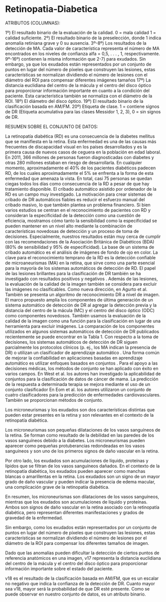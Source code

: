 # Retinopatia-Diabetica

ATRIBUTOS (COLUMNAS):

  1º) El resultado binario de la evaluación de la calidad. 0 = mala calidad 1 = calidad suficiente.
  2º) El resultado binario de la preselección, donde 1 indica anomalía retiniana grave y 0 su ausencia.
  3º-8º) Los resultados de la detección de MA. Cada valor de característica representa el número de MA encontrados en los niveles de confianza alfa = 0,5, . . . , 1, respectivamente.
  9º-16º) contienen la misma información que 2-7) para exudados. Sin embargo,
ya que los exudados están representados por un conjunto de puntos en lugar del número de
píxeles que construyen las lesiones, estas características se normalizan dividiendo el
número de lesiones con el diámetro del ROI para compensar diferentes imágenes
tamaños
  17º) La distancia euclidiana del centro de
la mácula y el centro del disco óptico para proporcionar información importante
en cuanto a la condición del paciente. Esta característica
también se normaliza con el diámetro de la ROI.
  18º) El diámetro del disco óptico.
  19º) El resultado binario de la clasificación basada en AM/FM.
  20º) Etiqueta de clase. 1 = contiene signos de DR (Etiqueta acumulativa para las clases Messidor 1, 2, 3), 0 = sin signos de DR.


RESUMEN SOBRE EL CONJUNTO DE DATOS:

La retinopatía diabética (RD) es una consecuencia de la diabetes mellitus que se manifiesta en la retina. Esta enfermedad es una de las causas más frecuentes de discapacidad visual en los países desarrollados y es la primera causa de nuevos casos de ceguera en la población en edad laboral. En 2011, 366 millones de personas fueron diagnosticadas con diabetes y otras 280 millones estaban en riesgo de desarrollarla. En cualquier momento, aproximadamente el 40% de los pacientes diabéticos padecen RD, de los cuales aproximadamente el 5% se enfrenta a la forma de esta enfermedad que amenaza la vista. En total, casi 75 personas se quedan ciegas todos los días como consecuencia de la RD a pesar de que hay tratamiento disponible.
El cribado automático asistido por ordenador de la RD es un campo muy investigado. La motivación para crear sistemas de cribado de DR automáticos fiables es reducir el esfuerzo manual del cribado masivo, lo que también plantea un problema financiero. Si bien varios estudios se centran en el reconocimiento de pacientes con RD y consideran la especificidad de la detección como una cuestión de eficiencia, mostramos cómo tanto la sensibilidad como la especificidad se pueden mantener en un nivel alto mediante la combinación de características novedosas de detección y un proceso de toma de decisiones. Especialmente, nuestros resultados están muy cerca de cumplir con las recomendaciones de la Asociación Británica de Diabéticos (BDA) (80% de sensibilidad y 95% de especificidad).
La base de un sistema de cribado automático es el análisis de imágenes de fondo de ojo en color. La clave para el reconocimiento temprano de la RD es la detección confiable de microaneurismas (MA) en la retina, que sirve como una parte esencial para la mayoría de los sistemas automáticos de detección de RD. El papel de las lesiones brillantes para la clasificación de DR también se ha investigado con resultados positivos  y negativos . Además de las lesiones, la evaluación de la calidad de la imagen  también se considera para excluir las imágenes no clasificables. Como nueva dirección, en Agurto et al.  También se presenta un algoritmo de reconocimiento DR a nivel de imagen.
El marco propuesto amplía los componentes de última generación de un sistema automático de detección de DR al agregar la detección previa  y la distancia del centro de la mácula (MC) y el centro del disco óptico (ODC) como componentes novedosos. También usamos la evaluación de la calidad de la imagen como una función para la clasificación en lugar de una herramienta para excluir imágenes. La comparación de los componentes utilizados en algunos sistemas automáticos de detección de DR publicados recientemente se puede encontrar en la Tabla 1.
Con respecto a la toma de decisiones, los sistemas automáticos de detección de DR siguen parcialmente los protocolos clínicos (p. ej., los MA indican la presencia de DR)  o utilizan un clasificador de aprendizaje automático . Una forma común de mejorar la confiabilidad en aplicaciones basadas en aprendizaje automático es utilizar enfoques basados en conjuntos . Para el apoyo a las decisiones médicas, los métodos de conjunto se han aplicado con éxito en varios campos. En West et al. los autores han investigado la aplicabilidad de conjuntos para la clasificación de datos de cáncer de mama. La predicción de la respuesta a determinada terapia se mejora mediante el uso de un conjunto clasificador  En Eom et al. los autores utilizaron un conjunto de cuatro clasificadores para la predicción de enfermedades cardiovasculares. También se proporcionan métodos de conjunto.


Los microneurismas y los exudados son dos características distintas que pueden estar presentes en la retina y son relevantes en el contexto de la retinopatía diabética.

Los microneurismas son pequeñas dilataciones de los vasos sanguíneos de la retina. Se forman como resultado de la debilidad en las paredes de los vasos sanguíneos debido a la diabetes. Los microneurismas pueden aparecer como pequeñas protuberancias redondeadas en los vasos sanguíneos y son uno de los primeros signos de daño vascular en la retina.

Por otro lado, los exudados son acumulaciones de líquido, proteínas y lípidos que se filtran de los vasos sanguíneos dañados. En el contexto de la retinopatía diabética, los exudados pueden aparecer como manchas blancas o amarillentas en la retina. Los exudados son un signo de un mayor grado de daño vascular y pueden indicar la presencia de edema macular, una complicación grave de la retinopatía diabética.

En resumen, los microneurismas son dilataciones de los vasos sanguíneos, mientras que los exudados son acumulaciones de líquido y proteínas. Ambos son signos de daño vascular en la retina asociado con la retinopatía diabética, pero representan diferentes manifestaciones y grados de gravedad de la enfermedad.

Sin embargo, como los exudados están representados por un conjunto de puntos en lugar del número de píxeles que construyen las lesiones, estas características se normalizan dividiendo el número de lesiones por el diámetro de la ROI para compensar los diferentes tamaños de imagen.

Dado que las anomalías pueden dificultar la detección de ciertos puntos de referencia anatómicos en una imagen, v17 representa la distancia euclidiana del centro de la mácula y el centro del disco óptico para proporcionar información importante sobre el estado del paciente.

v18 es el resultado de la clasificación basada en AM/FM, que es un escalar no negativo que indica la confianza de la detección de DR. Cuanto mayor sea v18, mayor será la probabilidad de que DR esté presente. Como se puede observar en nuestro conjunto de datos, es un atributo binario.

